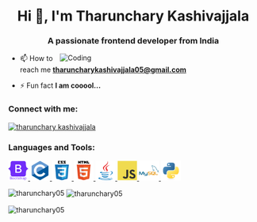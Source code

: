 <h1 align="center">Hi 👋, I'm Tharunchary Kashivajjala</h1>
<h3 align="center">A passionate frontend developer from India</h3>

 <img align="right" alt="Coding" width="400" src="https://cdn.dribbble.com/users/926537/screenshots/4502924/python-2.gif" >

- 📫 How to reach me **tharuncharykashivajjala05@gmail.com**

- ⚡ Fun fact **I am cooool...**

<h3 align="left">Connect with me:</h3>
<p align="left">
<a href="https://linkedin.com/in/tharunchary kashivajjala" target="blank"><img align="center" src="https://raw.githubusercontent.com/rahuldkjain/github-profile-readme-generator/master/src/images/icons/Social/linked-in-alt.svg" alt="tharunchary kashivajjala" height="30" width="40" /></a>
</p>

<h3 align="left">Languages and Tools:</h3>
<p align="left"> <a href="https://getbootstrap.com" target="_blank" rel="noreferrer"> <img src="https://raw.githubusercontent.com/devicons/devicon/master/icons/bootstrap/bootstrap-plain-wordmark.svg" alt="bootstrap" width="40" height="40"/> </a> <a href="https://www.cprogramming.com/" target="_blank" rel="noreferrer"> <img src="https://raw.githubusercontent.com/devicons/devicon/master/icons/c/c-original.svg" alt="c" width="40" height="40"/> </a> <a href="https://www.w3schools.com/css/" target="_blank" rel="noreferrer"> <img src="https://raw.githubusercontent.com/devicons/devicon/master/icons/css3/css3-original-wordmark.svg" alt="css3" width="40" height="40"/> </a> <a href="https://www.w3.org/html/" target="_blank" rel="noreferrer"> <img src="https://raw.githubusercontent.com/devicons/devicon/master/icons/html5/html5-original-wordmark.svg" alt="html5" width="40" height="40"/> </a> <a href="https://www.java.com" target="_blank" rel="noreferrer"> <img src="https://raw.githubusercontent.com/devicons/devicon/master/icons/java/java-original.svg" alt="java" width="40" height="40"/> </a> <a href="https://developer.mozilla.org/en-US/docs/Web/JavaScript" target="_blank" rel="noreferrer"> <img src="https://raw.githubusercontent.com/devicons/devicon/master/icons/javascript/javascript-original.svg" alt="javascript" width="40" height="40"/> </a> <a href="https://www.mysql.com/" target="_blank" rel="noreferrer"> <img src="https://raw.githubusercontent.com/devicons/devicon/master/icons/mysql/mysql-original-wordmark.svg" alt="mysql" width="40" height="40"/> </a> <a href="https://www.python.org" target="_blank" rel="noreferrer"> <img src="https://raw.githubusercontent.com/devicons/devicon/master/icons/python/python-original.svg" alt="python" width="40" height="40"/> </a> </p>

<p><img align="left" src="https://github-readme-stats.vercel.app/api/top-langs?username=tharunchary05&show_icons=true&locale=en&layout=compact" alt="tharunchary05" /></p>

<p>&nbsp;<img align="center" src="https://github-readme-stats.vercel.app/api?username=tharunchary05&show_icons=true&locale=en" alt="tharunchary05" /></p>

<p><img align="center" src="https://github-readme-streak-stats.herokuapp.com/?user=tharunchary05&" alt="tharunchary05" /></p>
